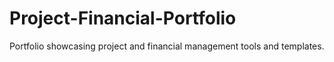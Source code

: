 # Project-Financial-Portfolio
Portfolio showcasing project and financial management tools and templates.
